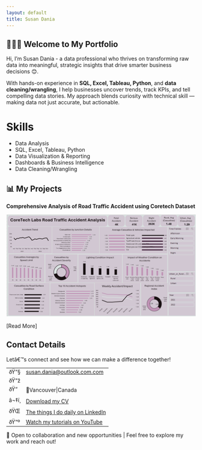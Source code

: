 ```yaml
---
layout: default
title: Susan Dania
---
```


## 👩🏽‍💻 Welcome to My Portfolio

Hi, I’m Susan Dania - a data professional who thrives on transforming raw data into meaningful, strategic insights that drive smarter business decisions 😊.

With hands-on experience in **SQL, Excel, Tableau, Python**, and **data cleaning/wrangling**, I help businesses uncover trends, track KPIs, and tell compelling data stories. My approach blends curiosity with technical skill — making data not just accurate, but actionable.


# Skills
- Data Analysis
- SQL, Excel, Tableau, Python
- Data Visualization & Reporting
- Dashboards & Business Intelligence
- Data Cleaning/Wrangling

## 📊 My Projects

**Comprehensive Analysis of Road Traffic Accident using Coretech Dataset**

![image](assets/img/CORETECH.png)



[Read More]



## Contact Details

Letâ€™s connect and see how we can make a difference together!
<table>
  <tbody>
    <tr>
      <td>ðŸ“§</td>
      <td><a href="mailto:susan.dania@outlook.com">susan.dania@outlook.com.com</a></td>
    </tr>
    <tr>
      <td>ðŸ“ž</td>
    </tr>
    <tr>
      <td>ðŸ“</td>
      <td> 📍Vancouver|Canada </td>
    </tr>
    <tr>
      <td>â¬‡ï¸</td>
      <td><a href="https://etuk123456.github.io/portfolio1/docs/Profile.pdf">Download my CV</a></td>
    </tr>
    <tr>
      <td>ðŸŒ</td>
      <td><a href="www.linkedin.com/in/susandania">The things I do daily on LinkedIn</a></td>
    </tr>
    <tr>
      <td>ðŸ“º</td>
      <td><a href="https://www.youtube.com/@LearnwithEtuk">Watch my tutorials on YouTube</a></td>
    </tr>
  </tbody>
</table>

🤝 Open to collaboration and new opportunities | Feel free to explore my work and reach out!



